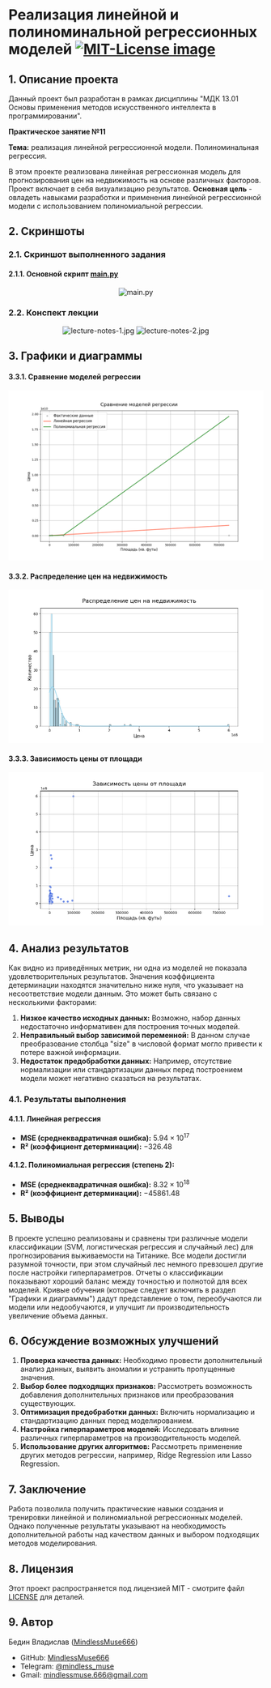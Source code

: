 # Реализация линейной и полиноминальной регрессионных моделей <a href="https://opensource.org/licenses/MIT"><img src="https://img.shields.io/badge/License-MIT-yellow.svg" alt="MIT-License image"></a>

## 1. Описание проекта
Данный проект был разработан в рамках дисциплины "МДК 13.01 Основы применения методов искусственного интеллекта в программировании".

**Практическое занятие №11**

**Тема:** реализация линейной регрессионной модели. Полиноминальная регрессия.

В этом проекте реализована линейная регрессионная модель для прогнозирования цен на недвижимость на основе различных факторов. Проект включает в себя визуализацию результатов. 
**Основная цель** - овладеть навыками разработки и применения линейной регрессионной модели с использованием полиномиальной регрессии.

## 2. Скриншоты
### 2.1. Скриншот выполненного задания
#### 2.1.1. Основной скрипт [main.py](src/main.py)
<p align="center">
  <img src="" alt="main.py">
</p>

### 2.2. Конспект лекции
<p align="center">
  <img src="report\lecture-notes\lecture-notes-1.jpg" alt="lecture-notes-1.jpg">
  <img src="report\lecture-notes\lecture-notes-2.jpg" alt="lecture-notes-2.jpg">
</p>

## 3. Графики и диаграммы
#### 3.3.1. Сравнение моделей регрессии
<p align="center">
  <img src="plots/model_comparison.png" alt="model_comparison">
</p>

#### 3.3.2. Распределение цен на недвижимость
<p align="center">
  <img src="plots/price_distribution.png" alt="price_distribution">
</p>

#### 3.3.3. Зависимость цены от площади
<p align="center">
  <img src="plots/size_vs_price.png" alt="size_vs_price">
</p>

## 4. Анализ результатов
Как видно из приведённых метрик, ни одна из моделей не показала удовлетворительных результатов. Значения коэффициента детерминации находятся значительно ниже нуля, что указывает на несоответствие модели данным. Это может быть связано с несколькими факторами:

1. **Низкое качество исходных данных:** Возможно, набор данных недостаточно информативен для построения точных моделей.
2. **Неправильный выбор зависимой переменной:** В данном случае преобразование столбца "size" в числовой формат могло привести к потере важной информации.
3. **Недостаток предобработки данных:** Например, отсутствие нормализации или стандартизации данных перед построением модели может негативно сказаться на результатах.

### 4.1. Результаты выполнения

#### 4.1.1. Линейная регрессия
- **MSE (среднеквадратичная ошибка):** $5.94 \times 10^{17}$
- **R² (коэффициент детерминации):** $-326.48$

#### 4.1.2. Полиномиальная регрессия (степень 2):
- **MSE (среднеквадратичная ошибка):** $8.32 \times 10^{18}$
- **R² (коэффициент детерминации):** $-45861.48$

## 5. Выводы
В проекте успешно реализованы и сравнены три различные модели классификации (SVM, логистическая регрессия и случайный лес) для прогнозирования выживаемости на Титанике. Все модели достигли разумной точности, при этом случайный лес немного превзошел другие после настройки гиперпараметров. Отчеты о классификации показывают хороший баланс между точностью и полнотой для всех моделей. Кривые обучения (которые следует включить в раздел "Графики и диаграммы") дадут представление о том, переобучаются ли модели или недообучаются, и улучшит ли производительность увеличение объема данных.

## 6. Обсуждение возможных улучшений
1. **Проверка качества данных:** Необходимо провести дополнительный анализ данных, выявить аномалии и устранить пропущенные значения.
2. **Выбор более подходящих признаков:** Рассмотреть возможность добавления дополнительных признаков или преобразования существующих.
3. **Оптимизация предобработки данных:** Включить нормализацию и стандартизацию данных перед моделированием.
4. **Настройка гиперпараметров моделей:** Исследовать влияние различных гиперпараметров на производительность моделей.
5. **Использование других алгоритмов:** Рассмотреть применение других методов регрессии, например, Ridge Regression или Lasso Regression.

## 7. Заключение
Работа позволила получить практические навыки создания и тренировки линейной и полиномиальной регрессионных моделей. Однако полученные результаты указывают на необходимость дополнительной работы над качеством данных и выбором подходящих методов моделирования.

## 8. Лицензия
Этот проект распространяется под лицензией MIT - смотрите файл [LICENSE](LICENSE) для деталей.

## 9. Автор
Бедин Владислав ([MindlessMuse666](https://github.com/MindlessMuse666))

* GitHub: [MindlessMuse666](https://github.com/MindlessMuse666 "Владислав: https://github.com/MindlessMuse666")
* Telegram: [@mindless_muse](t.me/mindless_muse)
* Gmail: [mindlessmuse.666@gmail.com](mindlessmuse.666@gmail.com)